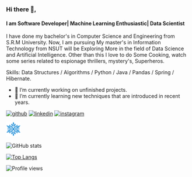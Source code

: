 ### Hi there 👋,
#### I am Software Developer| Machine Learning Enthusiastic| Data Scientist
I have done my bachelor's in Computer Science and Engineering from S.R.M University. Now, I am pursuing My master's in Information Technology from NSUT will be Exploring More in the field of Data Science and Artificial Intelligence. Other than this I love to do Some Cooking, watch some series related to espionage thrillers, mystery's, Superheros.

Skills: Data Structures / Algorithms / Python / Java / Pandas / Spring / Hibernate.

- 🔭 I’m currently working on unfinished projects. 
- 🌱 I’m currently learning new techniques that are introduced in recent years. 


[<img src='https://cdn.jsdelivr.net/npm/simple-icons@3.0.1/icons/github.svg' alt='github' height='40'>](https://github.com/karangupta26)  [<img src='https://cdn.jsdelivr.net/npm/simple-icons@3.0.1/icons/linkedin.svg' alt='linkedin' height='40'>](https://www.linkedin.com/in/karangupta26/)  [<img src='https://cdn.jsdelivr.net/npm/simple-icons@3.0.1/icons/instagram.svg' alt='instagram' height='40'>](https://www.instagram.com/karan_gupta26/)  

<a href='https://archiveprogram.github.com/'><img src='https://raw.githubusercontent.com/acervenky/animated-github-badges/master/assets/acbadge.gif' width='40' height='40'></a> 

![GitHub stats](https://github-readme-stats.vercel.app/api?username=karangupta26&show_icons=true)  

[![Top Langs](https://github-readme-stats.vercel.app/api/top-langs/?username=karangupta26)](https://github.com/anuraghazra/github-readme-stats)

![Profile views](https://gpvc.arturio.dev/karangupta26)  
